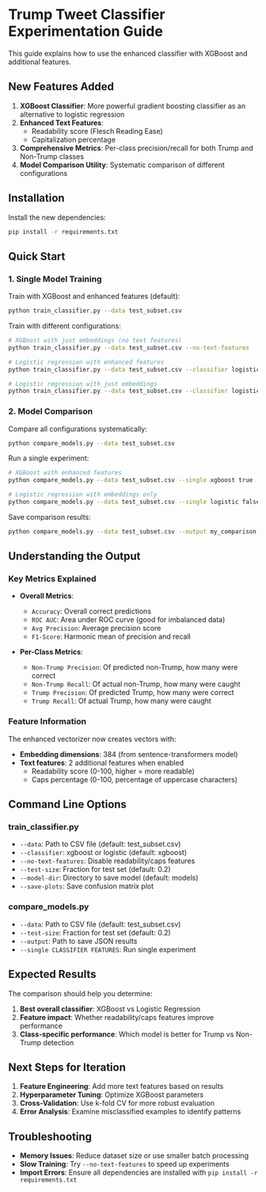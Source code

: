 # Trump Tweet Classifier Experimentation Guide

This guide explains how to use the enhanced classifier with XGBoost and additional features.

## New Features Added

1. **XGBoost Classifier**: More powerful gradient boosting classifier as an alternative to logistic regression
2. **Enhanced Text Features**: 
   - Readability score (Flesch Reading Ease)
   - Capitalization percentage
3. **Comprehensive Metrics**: Per-class precision/recall for both Trump and Non-Trump classes
4. **Model Comparison Utility**: Systematic comparison of different configurations

## Installation

Install the new dependencies:

```bash
pip install -r requirements.txt
```

## Quick Start

### 1. Single Model Training

Train with XGBoost and enhanced features (default):
```bash
python train_classifier.py --data test_subset.csv
```

Train with different configurations:
```bash
# XGBoost with just embeddings (no text features)
python train_classifier.py --data test_subset.csv --no-text-features

# Logistic regression with enhanced features
python train_classifier.py --data test_subset.csv --classifier logistic

# Logistic regression with just embeddings
python train_classifier.py --data test_subset.csv --classifier logistic --no-text-features
```

### 2. Model Comparison

Compare all configurations systematically:
```bash
python compare_models.py --data test_subset.csv
```

Run a single experiment:
```bash
# XGBoost with enhanced features
python compare_models.py --data test_subset.csv --single xgboost true

# Logistic regression with embeddings only
python compare_models.py --data test_subset.csv --single logistic false
```

Save comparison results:
```bash
python compare_models.py --data test_subset.csv --output my_comparison.json
```

## Understanding the Output

### Key Metrics Explained

- **Overall Metrics**:
  - `Accuracy`: Overall correct predictions
  - `ROC AUC`: Area under ROC curve (good for imbalanced data)
  - `Avg Precision`: Average precision score
  - `F1-Score`: Harmonic mean of precision and recall

- **Per-Class Metrics**:
  - `Non-Trump Precision`: Of predicted non-Trump, how many were correct
  - `Non-Trump Recall`: Of actual non-Trump, how many were caught
  - `Trump Precision`: Of predicted Trump, how many were correct
  - `Trump Recall`: Of actual Trump, how many were caught

### Feature Information

The enhanced vectorizer now creates vectors with:
- **Embedding dimensions**: 384 (from sentence-transformers model)
- **Text features**: 2 additional features when enabled
  - Readability score (0-100, higher = more readable)
  - Caps percentage (0-100, percentage of uppercase characters)

## Command Line Options

### train_classifier.py
- `--data`: Path to CSV file (default: test_subset.csv)
- `--classifier`: xgboost or logistic (default: xgboost)
- `--no-text-features`: Disable readability/caps features
- `--test-size`: Fraction for test set (default: 0.2)
- `--model-dir`: Directory to save model (default: models)
- `--save-plots`: Save confusion matrix plot

### compare_models.py
- `--data`: Path to CSV file (default: test_subset.csv)
- `--test-size`: Fraction for test set (default: 0.2)
- `--output`: Path to save JSON results
- `--single CLASSIFIER FEATURES`: Run single experiment

## Expected Results

The comparison should help you determine:

1. **Best overall classifier**: XGBoost vs Logistic Regression
2. **Feature impact**: Whether readability/caps features improve performance
3. **Class-specific performance**: Which model is better for Trump vs Non-Trump detection

## Next Steps for Iteration

1. **Feature Engineering**: Add more text features based on results
2. **Hyperparameter Tuning**: Optimize XGBoost parameters
3. **Cross-Validation**: Use k-fold CV for more robust evaluation
4. **Error Analysis**: Examine misclassified examples to identify patterns

## Troubleshooting

- **Memory Issues**: Reduce dataset size or use smaller batch processing
- **Slow Training**: Try `--no-text-features` to speed up experiments
- **Import Errors**: Ensure all dependencies are installed with `pip install -r requirements.txt`
